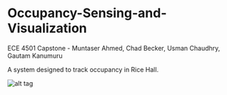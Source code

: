 Occupancy-Sensing-and-Visualization
===================================

ECE 4501 Capstone - Muntaser Ahmed, Chad Becker, Usman Chaudhry, Gautam Kanumuru

A system designed to track occupancy in Rice Hall.

![alt tag](http://i.imgur.com/gmqvDCN.gif)


